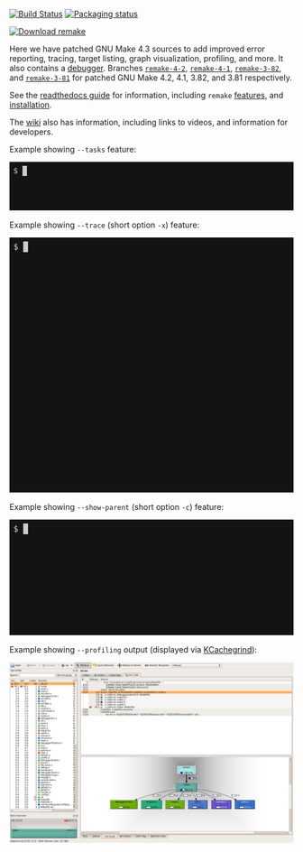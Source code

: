 [![Build Status](https://travis-ci.org/rocky/remake.svg?branch=remake-4-3)](https://travis-ci.org/rocky/remake) [![Packaging status](https://repology.org/badge/tiny-repos/remake.svg)](https://repology.org/project/remake/versions)

[![Download remake](https://a.fsdn.com/con/app/sf-download-button)](https://sourceforge.net/projects/bashdb/files/remake/4.3%2Bdbg-1.5/)

Here we have patched GNU Make 4.3 sources to add improved error reporting, tracing, target listing, graph visualization, profiling, and more. It also
contains a [debugger](https://remake.readthedocs.io/en/latest/debugger.html). Branches [`remake-4-2`](https://github.com/rocky/remake/tree/remake-4-2), [`remake-4-1`](https://github.com/rocky/remake/tree/remake-4-1), [`remake-3-82`](https://github.com/rocky/remake/tree/remake-3-82), and [`remake-3-81`](https://github.com/rocky/remake/tree/remake-3-81) for patched GNU Make 4.2, 4.1, 3.82, and 3.81 respectively.

See the [readthedocs guide](https://remake.readthedocs.io/en/latest/index.html) for information, including `remake` [features](https://remake.readthedocs.io/en/latest/features.html), and [installation](https://remake.readthedocs.io/en/latest/install.html).

The [wiki](https://github.com/rocky/remake/wiki) also has information, including links to videos, and information for developers.

Example showing `--tasks` feature:

![--tasks](screenshots/remake-session0.gif)

Example showing `--trace` (short option `-x`) feature:

![--trace](screenshots/remake-trace.gif)


Example showing `--show-parent` (short option `-c`) feature:

![--show-parent](screenshots/remake-search-parent.gif)

Example showing `--profiling` output (displayed via [KCachegrind](https://kcachegrind.github.io/html/Home.htmlkcachegrind)):

![--profile](screenshots/remake-profiled2.png)
